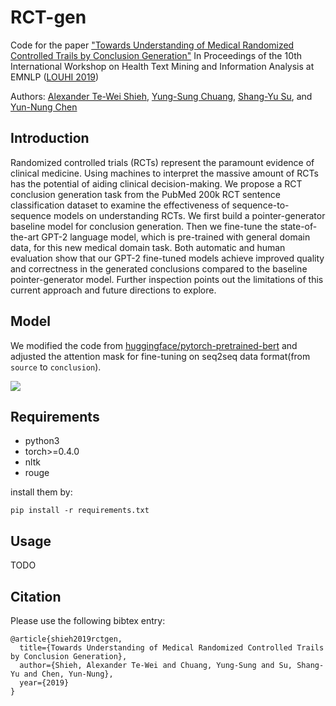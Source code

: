 # RCT-gen

Code for the paper ["Towards Understanding of Medical Randomized Controlled Trails by Conclusion Generation"](#)
In Proceedings of the 10th International Workshop on Health Text Mining and Information Analysis at EMNLP ([LOUHI 2019](https://louhi2019.fbk.eu/))

Authors: [Alexander Te-Wei Shieh](https://lipolysis.github.io/), [Yung-Sung Chuang](https://voidism.github.io/), [Shang-Yu Su](https://www.shangyusu.com/), and [Yun-Nung Chen](https://www.csie.ntu.edu.tw/~yvchen/index.html)


## Introduction
Randomized controlled trials (RCTs) represent the paramount evidence of clinical medicine. Using machines to interpret the massive amount of RCTs has the potential of aiding clinical decision-making. We propose a RCT conclusion generation task from the PubMed 200k RCT sentence classification dataset to examine the effectiveness of sequence-to-sequence models on understanding RCTs. We first build a pointer-generator baseline model for conclusion generation. Then we fine-tune the state-of-the-art GPT-2 language model, which is pre-trained with general domain data, for this new medical domain task.
Both automatic and human evaluation show that our GPT-2 fine-tuned models achieve improved quality and correctness in the generated conclusions compared to the baseline pointer-generator model. 
Further inspection points out the limitations of this current approach and future directions to explore.

## Model

We modified the code from [huggingface/pytorch-pretrained-bert](https://github.com/huggingface/transformers) and adjusted the attention mask for fine-tuning on seq2seq data format(from `source` to `conclusion`).

<!-- ![](https://i.imgur.com/o5EkmCn.png) -->
![](https://i.imgur.com/zDKjfua.png)

## Requirements
- python3
- torch>=0.4.0
- nltk
- rouge

install them by:
```
pip install -r requirements.txt
```

## Usage

TODO

## Citation

Please use the following bibtex entry:

```
@article{shieh2019rctgen,
  title={Towards Understanding of Medical Randomized Controlled Trails by Conclusion Generation},
  author={Shieh, Alexander Te-Wei and Chuang, Yung-Sung and Su, Shang-Yu and Chen, Yun-Nung},
  year={2019}
}
```